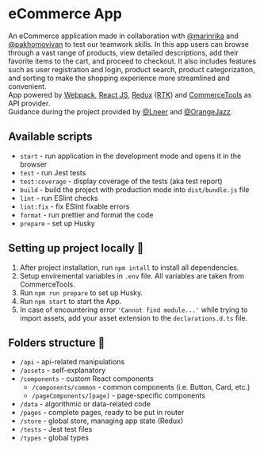# eCommerce App
An eCommerce application made in collaboration with [@marinrika](https://github.com/marinrika) and [@pakhomovivan](https://github.com/pakhomovivan) to test our teamwork skills. In this app users can browse through a vast range of products, view detailed descriptions, add their favorite items to the cart, and proceed to checkout. It also includes features such as user registration and login, product search, product categorization, and sorting to make the shopping experience more streamlined and convenient.  
App powered by [Webpack](https://webpack.js.org), [React JS](https://react.dev), [Redux](https://redux.js.org) ([RTK](https://redux-toolkit.js.org)) and [CommerceTools](https://commercetools.com/) as API provider.  
Guidance during the project provided by [@Lneer](https://github.com/Lneer) and [@OrangeJazz](https://github.com/OrangeJazz).

## Available scripts
 - ```start``` - run application in the development mode and opens it in the browser
 - ```test``` - run Jest tests
 - ```test:coverage``` - display coverage of the tests (aka test report)
 - ```build``` - build the project with production mode into ```dist/bundle.js``` file
 - ```lint``` - run ESlint checks
 - ```lint:fix``` - fix ESlint fixable errors
 - ```format``` - run prettier and format the code
 - ```prepare``` - set up Husky

## Setting up project locally 🚀
1. After project installation, run ```npm intall``` to install all dependencies.
2. Setup enviremental variables in ```.env``` file. All variables are taken from CommerceTools.
3. Run ```npm run prepare``` to set up Husky.
4. Run ```npm start``` to start the App.
5. In case of encountering error ```'Cannot find module...'``` while trying to import assets, add your asset extension to the ```declarations.d.ts``` file.

## Folders structure 📁
- ```/api``` - api-related manipulations
- ```/assets``` - self-explanatory
- ```/components``` - custom React components
  - ```/components/common``` - common components (i.e. Button, Card, etc.)
  - ```/pageComponents/[page]``` - page-specific components
- ```/data``` - algorithmic or data-related code
- ```/pages``` - complete pages, ready to be put in router
- ```/store``` - global store, managing app state (Redux)
- ```/tests``` - Jest test files
- ```/types``` - global types